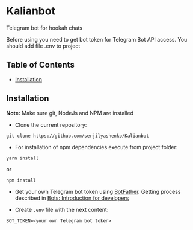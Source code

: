 # Kalianbot
Telegram bot for hookah chats

Before using you need to get bot token for Telegram Bot API access. You should add file .env to project

## Table of Contents

- [Installation](#instalation)

## Installation

**Note:** Make sure git, NodeJs and NPM are installed

- Clone the current repository:

```bush
git clone https://github.com/serjilyashenko/Kalianbot
```

- For installation of npm dependencies execute from project folder:

```bush
yarn install
```

or

```bush
npm install
```

- Get your own Telegram bot token using [BotFather](https://telegram.me/botfather). Getting process described in [Bots: Introduction for developers](https://core.telegram.org/bots#6-botfather)

- Create `.env` file with the next content:
```
BOT_TOKEN=<your own Telegram bot token>
```
